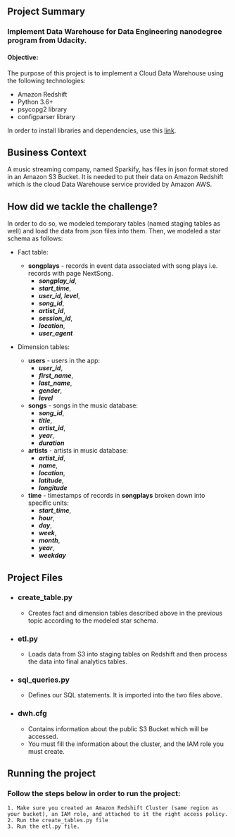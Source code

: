 ## Project Summary
### Implement Data Warehouse for Data Engineering nanodegree program from Udacity.
#### Objective:
The purpose of this project is to implement a Cloud Data Warehouse using the following technologies:
* Amazon Redshift
* Python 3.6+
* psycopg2 library
* configparser library

In order to install libraries and dependencies, use this [link](https://pypi.org/project/psycopg2/).

## Business Context
A music streaming company, named Sparkify, has files in json format stored in an Amazon S3 Bucket.
It is needed to put their data on Amazon Redshift which is the cloud Data Warehouse service provided by Amazon AWS.

## How did we tackle the challenge?
In order to do so, we modeled temporary tables (named staging tables as well) and load the data from json files
into them.
Then, we modeled a star schema as follows:
* Fact table:
    * **songplays** - records in event data associated with song plays i.e. records with page NextSong. 
        * ***songplay_id***, 
        * ***start_time***, 
        * ***user_id, level***, 
        * ***song_id***, 
        * ***artist_id***, 
        * ***session_id***, 
        * ***location***, 
        * ***user_agent***
    
* Dimension tables:
    * **users** - users in the app:
        * ***user_id***,
        * ***first_name***,
        * ***last_name***,
        * ***gender***,
        * ***level***
    * **songs** - songs in the music database:
        * ***song_id***,
        * ***title***,
        * ***artist_id***,
        * ***year***,
        * ***duration***
    * **artists** - artists in music database:
        * ***artist_id***,
        * ***name***,
        * ***location***,
        * ***latitude***,
        * ***longitude***
    * **time** - timestamps of records in **songplays** broken down into specific units:
        * ***start_time***,
        * ***hour***,
        * ***day***,
        * ***week***,
        * ***month***,
        * ***year***,
        * ***weekday***
    
## Project Files
* ### create_table.py
    - Creates fact and dimension tables described above in the previous topic according to the modeled star schema.
    
* ### etl.py
    - Loads data from S3 into staging tables on Redshift and then process the data into final analytics tables.
    
* ### sql_queries.py
    - Defines our SQL statements. It is imported into the two files above.
    
* ### dwh.cfg
    - Contains information about the public S3 Bucket which will be accessed.
    - You must fill the information about the cluster, and the IAM role you must create.
    
## Running the project
### Follow the steps below in order to run the project:
    1. Make sure you created an Amazon Redshift Cluster (same region as your bucket), an IAM role, and attached to it the right access policy.
    2. Run the create_tables.py file
    3. Run the etl.py file.

       
    
